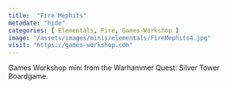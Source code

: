 ```yaml
---
title:  "Fire Mephits"
metadate: "hide"
categories: [ Elementals, Fire, Games-Workshop ]
image: "/assets/images/minis/elementals/FireMephits4.jpg"
visit: "https://games-workshop.com"
---
```

Games Workshop mini from the Warhammer Quest: Silver Tower Boardgame.